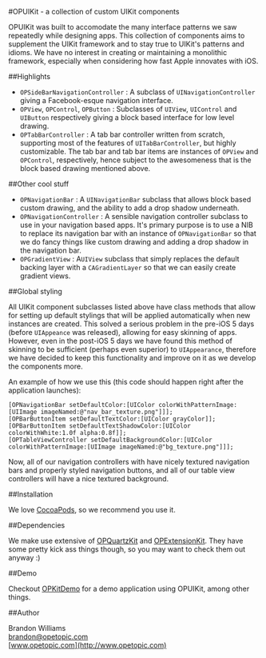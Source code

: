 #OPUIKit - a collection of custom UIKit components

OPUIKit was built to accomodate the many interface patterns we saw repeatedly while designing apps. This collection of components aims to supplement the UIKit framework and to stay true to UIKit's patterns and idioms. We have no interest in creating or maintaining a monolithic framework, especially when considering how fast Apple innovates with iOS.

##Highlights

* `OPSideBarNavigationController` : A subclass of `UINavigationController` giving a Facebook-esque navigation interface.
* `OPView`, `OPControl`, `OPButton` : Subclasses of `UIView`, `UIControl` and `UIButton` respectively giving a block based interface for low level drawing.
* `OPTabBarController` : A tab bar controller written from scratch, supporting most of the features of `UITabBarController`, but highly customizable. The tab bar and tab bar items are instances of `OPView` and `OPControl`, respectively, hence subject to the awesomeness that is the block based drawing mentioned above.

##Other cool stuff

* `OPNavigationBar` : A `UINavigationBar` subclass that allows block based custom drawing, and the ability to add a drop shadow underneath.
* `OPNavigationController` : A sensible navigation controller subclass to use in your navigation based apps. It's primary purpose is to use a NIB to replace its navigation bar with an instance of `OPNavigationBar` so that we do fancy things like custom drawing and adding a drop shadow in the navigation bar.
* `OPGradientView` : A`UIView` subclass that simply replaces the default backing layer with a `CAGradientLayer` so that we can easily create gradient views.

##Global styling

All UIKit component subclasses listed above have class methods that allow for setting up default stylings that will be applied automatically when new instances are created. This solved a serious problem in the pre-iOS 5 days (before `UIAppeance` was released), allowing for easy skinning of apps. However, even in the post-iOS 5 days we have found this method of skinning to be sufficient (perhaps even superior) to `UIAppearance`, therefore we have decided to keep this functionality and improve on it as we develop the components more.

An example of how we use this (this code should happen right after the application launches):

	[OPNavigationBar setDefaultColor:[UIColor colorWithPatternImage:[UIImage imageNamed:@"nav_bar_texture.png"]]];
	[OPBarButtonItem setDefaultTextColor:[UIColor grayColor]];
	[OPBarButtonItem setDefaultTextShadowColor:[UIColor colorWithWhite:1.0f alpha:0.8f]];
	[OPTableViewController setDefaultBackgroundColor:[UIColor colorWithPatternImage:[UIImage imageNamed:@"bg_texture.png"]]];
	
Now, all of our navigation controllers with have nicely textured navigation bars and properly styled navigation buttons, and all of our table view controllers will have a nice textured background.
    
##Installation

We love [CocoaPods](http://github.com/cocoapods/cocoapods), so we recommend you use it.

##Dependencies

We make use extensive of [OPQuartzKit](http://www.opetopic.com) and [OPExtensionKit](http://www.opetopic.com). They have some pretty kick ass things though, so you may want to check them out anyway :)

##Demo

Checkout [OPKitDemo](http://www.opetopic.com) for a demo application using OPUIKit, among other things.

##Author

Brandon Williams  
brandon@opetopic.com  
[www.opetopic.com](http://www.opetopic.com)
